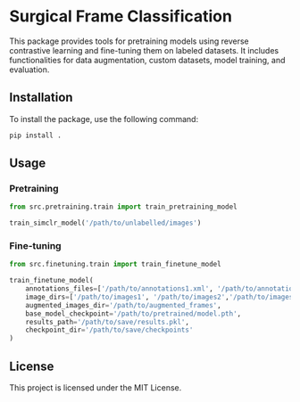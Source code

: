 
# Surgical Frame Classification 

This package provides tools for pretraining models using reverse contrastive learning and fine-tuning them on labeled datasets. It includes functionalities for data augmentation, custom datasets, model training, and evaluation.

## Installation

To install the package, use the following command:

```bash
pip install .
```

## Usage

### Pretraining

```python
from src.pretraining.train import train_pretraining_model

train_simclr_model('/path/to/unlabelled/images')
```

### Fine-tuning

```python
from src.finetuning.train import train_finetune_model

train_finetune_model(
    annotations_files=['/path/to/annotations1.xml', '/path/to/annotations2.xml','/path/to/annotations3.xml'],
    image_dirs=['/path/to/images1', '/path/to/images2','/path/to/images3'],
    augmented_images_dir='/path/to/augmented_frames',
    base_model_checkpoint='/path/to/pretrained/model.pth',
    results_path='/path/to/save/results.pkl',
    checkpoint_dir='/path/to/save/checkpoints'
)
```

## License

This project is licensed under the MIT License.
